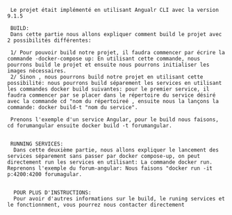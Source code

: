      Le projet était implémenté en utilisant Angualr CLI avec la version 9.1.5
     
     BUILD:
     Dans cette partie nous allons expliquer comment build le projet avec 2 possibilités différentes:
     
     1/ Pour pouvoir build notre projet, il faudra commencer par écrire la commande -docker-compose up: En utilisant cette commande, nous pourrons build le projet et ensuite nous pourrons initialiser les images nécessaires.
     2/ Sinon , nous pourrons build notre projet en utilisant cette possibilité: nous pourrons build séparement les services en utilisant les commandes docker build suivantes: pour le premier service, il faudra commencer par se placer dans le répertoire du service désiré avec la commande cd "nom du répertoireé , ensuite nous la lançons la commande: docker build-t "nom du service". 
     
     Prenons l'exemple d'un service Angular, pour le build nous faisons, cd forumangular ensuite docker build -t forumangular.
     
     
     RUNNING SERVICES:
      Dans cette deuxième partie, nous allons expliquer le lancement des services séparement sans passer par docker compose-up, on peut directement run les services en utilisant: La commande docker run. Reprenons l'exemple du forum-angular: Nous faisons "docker run -it p:4200:4200 forumagular.
      
      
      POUR PLUS D'INSTRUCTIONS:
      Pour avoir d'autres informations sur le build, le runing services et le fonctionnment, vous pourrez nous contacter directement
